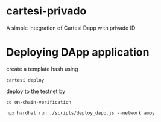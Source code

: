 # cartesi-privado

A simple integration of Cartesi Dapp with privado ID

# Deploying DApp application

create a template hash using

`cartesi deploy`

deploy to the testnet by

```
cd on-chain-verification

npx hardhat run ./scripts/deploy_dapp.js --network amoy

```
